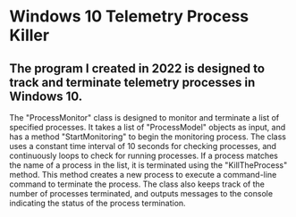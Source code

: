 # Windows 10 Telemetry Process Killer
## The program I created in 2022 is designed to track and terminate telemetry processes in Windows 10.

The "ProcessMonitor" class is designed to monitor and terminate a list of specified processes. It takes a list of "ProcessModel" objects as input, and has a method "StartMonitoring" to begin the monitoring process. The class uses a constant time interval of 10 seconds for checking processes, and continuously loops to check for running processes. If a process matches the name of a process in the list, it is terminated using the "KillTheProcess" method. This method creates a new process to execute a command-line command to terminate the process. The class also keeps track of the number of processes terminated, and outputs messages to the console indicating the status of the process termination.
